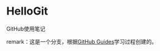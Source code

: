 # HelloGit
GitHub使用笔记

remark：这是一个分支，根据[GitHub Guides]("https://guides.github.com/activities/hello-world/")学习过程创建的。
